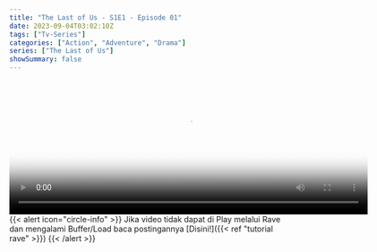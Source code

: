 ```yaml
---
title: "The Last of Us - S1E1 - Episode 01"
date: 2023-09-04T03:02:10Z
tags: ["Tv-Series"]
categories: ["Action", "Adventure", "Drama"]
series: ["The Last of Us"]
showSummary: false
---
```


<video id="video-2" 
class="art-preview lazy video-js vjs-default-skin vjs-big-play-centered" 
controls preload="auto" 
width="640" 
height="240" 
poster="https://www.themoviedb.org/t/p/original/evjLWu39VfktjeO7y5g74HU6vMq.jpg" 
data-setup='{ "example_option": true, "width": "auto", "height": "auto", "techOrder": ["html5","flash"] }' 
onseeked="true"> <source src="https://kp3d-my.sharepoint.com/personal/ryoo_kp3d_onmicrosoft_com/_layouts/15/download.aspx?share=EbNkRIbahnlLtPA-IHkwZzQBB6kRYCdfo9oP8upvH67Pgw" type='video/mp4'>
</video>
<br>
{{< alert icon="circle-info" >}}
Jika video tidak dapat di Play melalui Rave dan mengalami Buffer/Load baca postingannya [Disini!]({{< ref "tutorial rave" >}})
{{< /alert >}}
